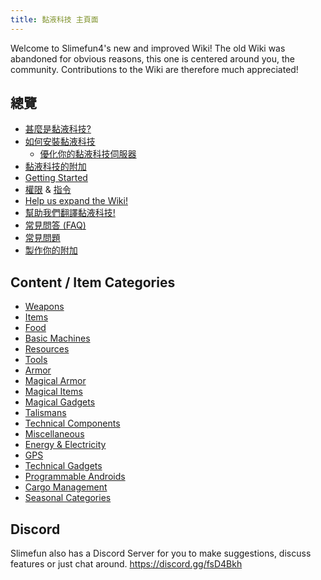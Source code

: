 ```yaml
---
title: 黏液科技 主頁面
---
```


Welcome to Slimefun4's new and improved Wiki! The old Wiki was abandoned for obvious reasons, this one is centered around you, the community. Contributions to the Wiki are therefore much appreciated!

## 總覽

* [甚麼是黏液科技?](Slimefun-in-a-nutshell)
* [如何安裝黏液科技](Installing-Slimefun)
  * [優化你的黏液科技伺服器](Server-Optimizations)
* [黏液科技的附加](附加)
* [Getting Started](Getting-Started)
* [權限](Permissions) & [指令](Commands)
* [Help us expand the Wiki!](Expanding-the-Wiki)
* [幫助我們翻譯黏液科技!](Translating-Slimefun)
* [常見問答 (FAQ)](常見問題)
* [常見問題](Common-Issues)
* [製作你的附加](Developer-Guide)

## Content / Item Categories

* [Weapons](Weapons)
* [Items](Items)
* [Food](Food)
* [Basic Machines](Basic-Machines)
* [Resources](Resources)
* [Tools](Tools)
* [Armor](Armor)
* [Magical Armor](Magical-Armor)
* [Magical Items](Magical-Items)
* [Magical Gadgets](Magical-Gadgets)
* [Talismans](Talismans)
* [Technical Components](Technical-Components)
* [Miscellaneous](Miscellaneous-Items)
* [Energy & Electricity](Electric-Machines)
* [GPS](GPS)
* [Technical Gadgets](Technical-Gadgets)
* [Programmable Androids](Androids)
* [Cargo Management](Cargo-Management)
* [Seasonal Categories](Seasonal-Categories)

## Discord

Slimefun also has a Discord Server for you to make suggestions, discuss features or just chat around. https://discord.gg/fsD4Bkh
